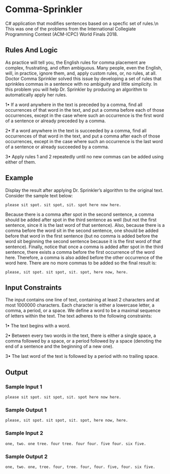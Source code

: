 # Comma-Sprinkler

C# application that modifies sentences based on a specfic set of rules.\n
This was one of the problems from the International Collegiate Programming Contest (ACM-ICPC) World Finals 2018.

## Rules And Logic

As practice will tell you, the English rules for comma placement are complex, frustrating, and often ambiguous. Many people, even the English, will, in practice, ignore them, and, apply custom rules, or, no rules, at all. Doctor Comma Sprinkler solved this issue by developing a set of rules that sprinkles commas in a sentence with no ambiguity and little simplicity. In this problem you will help Dr. Sprinkler by producing an algorithm to automatically apply her rules.

1• If a word anywhere in the text is preceded by a comma, find all occurrences of that word in the text, and put a comma before each of those occurrences, except in the case where such an occurrence is the first word of a sentence or already preceded by a comma.

2• If a word anywhere in the text is succeeded by a comma, find all occurrences of that word in the text, and put a comma after each of those occurrences, except in the case where such an occurrence is the last word of a sentence or already succeeded by a
comma.

3• Apply rules 1 and 2 repeatedly until no new commas can be added using either of them.

## Example

Display the result after applying Dr. Sprinkler’s algorithm to the original text. Consider the sample text below:

`please sit spot. sit spot, sit. spot here now here.`
 
Because there is a comma after spot in the second sentence, a comma should be added after spot in the third sentence as well (but not the first sentence, since it is the last word of that sentence). Also, because there is a comma before the word sit in the second sentence, one should be added before that word in the first sentence (but no comma is added before the word sit beginning the second sentence because it is the first word of that sentence). Finally, notice that once a comma is added after spot in the third sentence, there exists a comma before the first occurrence of the word here. Therefore, a comma is also added before the other occurrence of the word here. There are no more commas to be added so the final result is: 

`please, sit spot. sit spot, sit. spot, here now, here.`

## Input Constraints

The input contains one line of text, containing at least 2 characters and at most 1000000 characters. Each character is either a lowercase letter, a comma, a period, or a space. We define a word to be a maximal sequence of letters within the text. The text adheres to the following constraints:

1• The text begins with a word.

2• Between every two words in the text, there is either a single space, a comma followed by a space, or a period followed by a space (denoting the end of a sentence and the
beginning of a new one).

3• The last word of the text is followed by a period with no trailing space.

## Output 

### Sample Input 1
`please sit spot. sit spot, sit. spot here now here.`
### Sample Output 1
`please, sit spot. sit spot, sit. spot, here now, here.`

### Sample Input 2
`one, two. one tree. four tree. four four. five four. six five.`
### Sample Output 2
`one, two. one, tree. four, tree. four, four. five, four. six five.`



